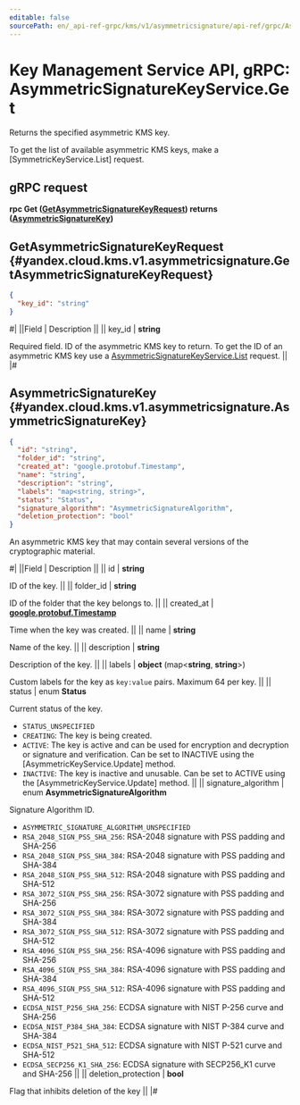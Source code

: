 ```yaml
---
editable: false
sourcePath: en/_api-ref-grpc/kms/v1/asymmetricsignature/api-ref/grpc/AsymmetricSignatureKey/get.md
---
```


# Key Management Service API, gRPC: AsymmetricSignatureKeyService.Get

Returns the specified asymmetric KMS key.

To get the list of available asymmetric KMS keys, make a [SymmetricKeyService.List] request.

## gRPC request

**rpc Get ([GetAsymmetricSignatureKeyRequest](#yandex.cloud.kms.v1.asymmetricsignature.GetAsymmetricSignatureKeyRequest)) returns ([AsymmetricSignatureKey](#yandex.cloud.kms.v1.asymmetricsignature.AsymmetricSignatureKey))**

## GetAsymmetricSignatureKeyRequest {#yandex.cloud.kms.v1.asymmetricsignature.GetAsymmetricSignatureKeyRequest}

```json
{
  "key_id": "string"
}
```

#|
||Field | Description ||
|| key_id | **string**

Required field. ID of the asymmetric KMS key to return.
To get the ID of an asymmetric KMS key use a [AsymmetricSignatureKeyService.List](/docs/kms/api-ref/grpc/AsymmetricSignatureKey/list#List) request. ||
|#

## AsymmetricSignatureKey {#yandex.cloud.kms.v1.asymmetricsignature.AsymmetricSignatureKey}

```json
{
  "id": "string",
  "folder_id": "string",
  "created_at": "google.protobuf.Timestamp",
  "name": "string",
  "description": "string",
  "labels": "map<string, string>",
  "status": "Status",
  "signature_algorithm": "AsymmetricSignatureAlgorithm",
  "deletion_protection": "bool"
}
```

An asymmetric KMS key that may contain several versions of the cryptographic material.

#|
||Field | Description ||
|| id | **string**

ID of the key. ||
|| folder_id | **string**

ID of the folder that the key belongs to. ||
|| created_at | **[google.protobuf.Timestamp](https://developers.google.com/protocol-buffers/docs/reference/google.protobuf#timestamp)**

Time when the key was created. ||
|| name | **string**

Name of the key. ||
|| description | **string**

Description of the key. ||
|| labels | **object** (map<**string**, **string**>)

Custom labels for the key as `key:value` pairs. Maximum 64 per key. ||
|| status | enum **Status**

Current status of the key.

- `STATUS_UNSPECIFIED`
- `CREATING`: The key is being created.
- `ACTIVE`: The key is active and can be used for encryption and decryption or signature and verification.
Can be set to INACTIVE using the [AsymmetricKeyService.Update] method.
- `INACTIVE`: The key is inactive and unusable.
Can be set to ACTIVE using the [AsymmetricKeyService.Update] method. ||
|| signature_algorithm | enum **AsymmetricSignatureAlgorithm**

Signature Algorithm ID.

- `ASYMMETRIC_SIGNATURE_ALGORITHM_UNSPECIFIED`
- `RSA_2048_SIGN_PSS_SHA_256`: RSA-2048 signature with PSS padding and SHA-256
- `RSA_2048_SIGN_PSS_SHA_384`: RSA-2048 signature with PSS padding and SHA-384
- `RSA_2048_SIGN_PSS_SHA_512`: RSA-2048 signature with PSS padding and SHA-512
- `RSA_3072_SIGN_PSS_SHA_256`: RSA-3072 signature with PSS padding and SHA-256
- `RSA_3072_SIGN_PSS_SHA_384`: RSA-3072 signature with PSS padding and SHA-384
- `RSA_3072_SIGN_PSS_SHA_512`: RSA-3072 signature with PSS padding and SHA-512
- `RSA_4096_SIGN_PSS_SHA_256`: RSA-4096 signature with PSS padding and SHA-256
- `RSA_4096_SIGN_PSS_SHA_384`: RSA-4096 signature with PSS padding and SHA-384
- `RSA_4096_SIGN_PSS_SHA_512`: RSA-4096 signature with PSS padding and SHA-512
- `ECDSA_NIST_P256_SHA_256`: ECDSA signature with NIST P-256 curve and SHA-256
- `ECDSA_NIST_P384_SHA_384`: ECDSA signature with NIST P-384 curve and SHA-384
- `ECDSA_NIST_P521_SHA_512`: ECDSA signature with NIST P-521 curve and SHA-512
- `ECDSA_SECP256_K1_SHA_256`: ECDSA signature with SECP256_K1 curve and SHA-256 ||
|| deletion_protection | **bool**

Flag that inhibits deletion of the key ||
|#